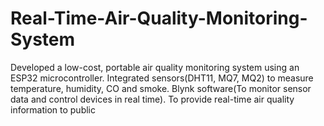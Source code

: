 # Real-Time-Air-Quality-Monitoring-System
Developed a low-cost, portable air quality monitoring system using an  ESP32 microcontroller. Integrated sensors(DHT11, MQ7, MQ2) to measure  temperature, humidity, CO and smoke. Blynk software(To monitor sensor  data and control devices in real time). To provide real-time air quality  information to public
